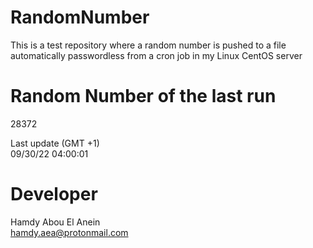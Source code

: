 # RandomNumber    
This is a test repository where a random number is pushed to a file automatically passwordless from a cron job in my Linux CentOS server    
# Random Number of the last run   
28372
      
Last update (GMT +1)    
09/30/22 04:00:01
# Developer    
Hamdy Abou El Anein   
hamdy.aea@protonmail.com
